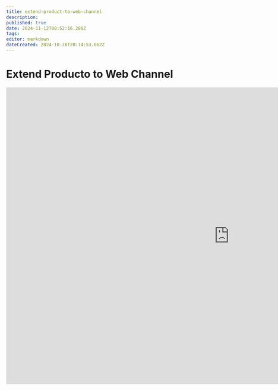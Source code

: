 ```yaml
---
title: extend-product-to-web-channel
description: 
published: true
date: 2024-11-12T00:52:16.288Z
tags: 
editor: markdown
dateCreated: 2024-10-28T20:14:53.662Z
---
```


# Extend Producto to Web Channel


<iframe width="1200" height="800" src="https://www.youtube.com/embed/aXMizTV_6TQ?si=5NjFTOWi4R5yVwHg" title="YouTube video player" frameborder="0" allow="accelerometer; autoplay; clipboard-write; encrypted-media; gyroscope; picture-in-picture; web-share" allowfullscreen></iframe>
